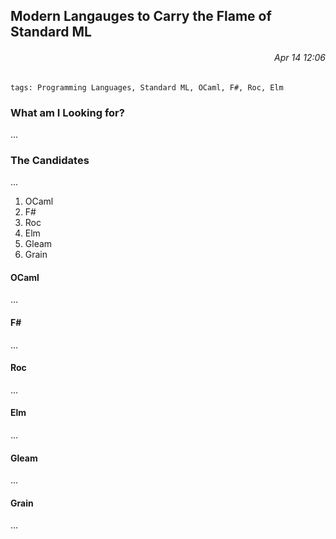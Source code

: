 ## Modern Langauges to Carry the Flame of Standard ML 
###### *<div style="text-align:right">Apr 14 12:06</div>*

```tags: Programming Languages, Standard ML, OCaml, F#, Roc, Elm```

### What am I Looking for?
...

### The Candidates
...

1. OCaml
1. F#
1. Roc
1. Elm
1. Gleam
1. Grain

#### OCaml
...

#### F#
...

#### Roc
...

#### Elm
...

#### Gleam
...

#### Grain
...



